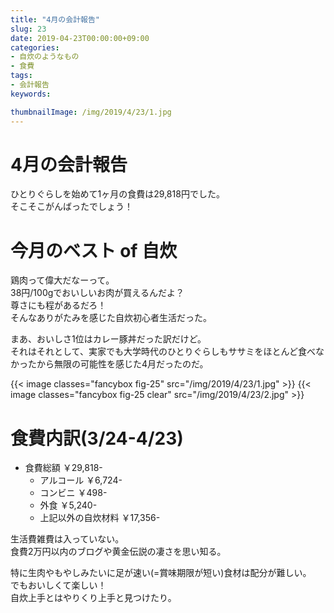 ```yaml
---
title: "4月の会計報告"
slug: 23
date: 2019-04-23T00:00:00+09:00
categories:
- 自炊のようなもの
- 食費
tags:
- 会計報告
keywords:

thumbnailImage: /img/2019/4/23/1.jpg
---
```


# 4月の会計報告

ひとりぐらしを始めて1ヶ月の食費は<ssr>29,818円</ssr>でした。  
そこそこがんばったでしょう！
<!--more-->

# 今月のベスト of 自炊

鶏肉って偉大だなーって。  
38円/100gでおいしいお肉が買えるんだよ？  
尊さにも程があるだろ！  
そんなありがたみを感じた自炊初心者生活だった。  
  
まあ、おいしさ1位はカレー豚丼だった訳だけど。  
それはそれとして、実家でも大学時代のひとりぐらしもササミをほとんど食べなかったから無限の可能性を感じた4月だったのだ。
  
{{< image classes="fancybox fig-25" src="/img/2019/4/23/1.jpg" >}}
{{< image classes="fancybox fig-25 clear" src="/img/2019/4/23/2.jpg" >}}

# 食費内訳(3/24-4/23)

+ 食費総額 ￥29,818-
  - アルコール ￥6,724-
  - コンビニ ￥498-
  - 外食 ￥5,240-
  - 上記以外の自炊材料 ￥17,356-

生活費雑費は入っていない。  
食費2万円以内のブログや黄金伝説の凄さを思い知る。  
  
特に生肉やもやしみたいに足が速い(=賞味期限が短い)食材は配分が難しい。  
でもおいしくて楽しい！  
自炊上手とはやりくり上手と見つけたり。